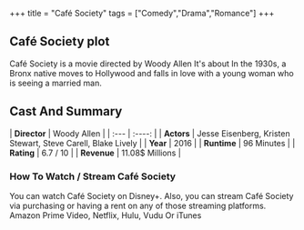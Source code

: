 +++
title = "Café Society"
tags = ["Comedy","Drama","Romance"]
+++
## Café Society plot
Café Society is a movie directed by Woody Allen It's about In the 1930s, a Bronx native moves to Hollywood and falls in love with a young woman who is seeing a married man.
## Cast And Summary
| **Director**      | Woody Allen |
    | :---        |    :----:   |
    |  **Actors** | Jesse Eisenberg, Kristen Stewart, Steve Carell, Blake Lively |
    | **Year**   | 2016    |
    |  **Runtime** | 96 Minutes |
    |  **Rating** | 6.7 / 10 | 
    |  **Revenue** | 11.08$ Millions |
### How To Watch / Stream Café Society
You can watch Café Society on Disney+.
Also, you can stream Café Society via purchasing or having a rent on any of those streaming platforms.
Amazon Prime Video, Netflix, Hulu, Vudu Or iTunes